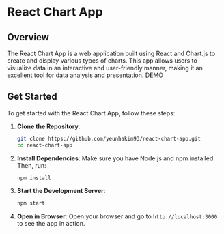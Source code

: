 # React Chart App

## Overview

The React Chart App is a web application built using React and Chart.js to create and display various types of charts. This app allows users to visualize data in an interactive and user-friendly manner, making it an excellent tool for data analysis and presentation.
[DEMO]()

## Get Started

To get started with the React Chart App, follow these steps:

1. **Clone the Repository**:

   ```bash
   git clone https://github.com/yeunhakim93/react-chart-app.git
   cd react-chart-app
   ```

2. **Install Dependencies**:
   Make sure you have Node.js and npm installed. Then, run:

   ```bash
   npm install
   ```

3. **Start the Development Server**:

   ```bash
   npm start
   ```

4. **Open in Browser**:
   Open your browser and go to `http://localhost:3000` to see the app in action.
